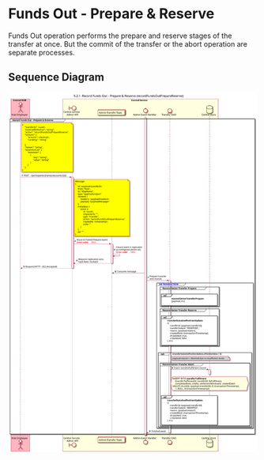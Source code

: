 # Funds Out - Prepare & Reserve

Funds Out operation performs the prepare and reserve stages of the transfer at once. But the commit of the transfer or the abort operation are separate processes.

## Sequence Diagram


![seq-recfunds-5.2.1-out-prepare-reserve.svg](./assets/diagrams/sequence/seq-recfunds-5.2.1-out-prepare-reserve.svg)